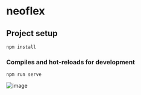 # neoflex
## Project setup
```
npm install
```
### Compiles and hot-reloads for development
```
npm run serve
```

![image](https://github.com/vookask/neoflex/assets/135458288/dce0f5de-2ef2-4f30-955e-90b7ca0db737)

